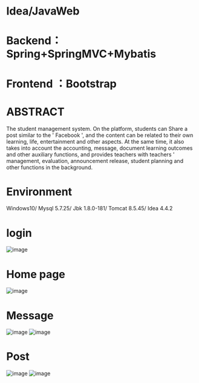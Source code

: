 # Idea/JavaWeb
# Backend：Spring+SpringMVC+Mybatis
# Frontend ：Bootstrap
# ABSTRACT
The student management system. On the platform, students can Share a post similar to the ' Facebook ', and the content can be related to their own learning, life, entertainment and other aspects. At the same time, it also takes into account the accounting, message, document learning outcomes and other auxiliary functions, and provides teachers with teachers ' management, evaluation, announcement release, student planning and other functions in the background. 
# Environment
Windows10/
Mysql	5.7.25/
Jbk	1.8.0-181/
Tomcat	8.5.45/
Idea	4.4.2
# login
![image](https://github.com/hemadu/The-student-management-system/assets/111234410/ae386df4-e65f-4348-9a95-80a4b7ad59ba)
# Home page
![image](https://github.com/hemadu/The-student-management-system/assets/111234410/8911e276-1665-4624-9ace-3c7aa000883f)
# Message
![image](https://github.com/hemadu/The-student-management-system/assets/111234410/7d34f2e5-1a27-4d26-bb67-d2b1c4546699)
![image](https://github.com/hemadu/The-student-management-system/assets/111234410/7457a00c-5a61-417c-9f7b-e9964f2fb02d)
# Post
![image](https://github.com/hemadu/The-student-management-system/assets/111234410/3aad79c4-fd9e-4d0a-8333-d28748c3feda)
![image](https://github.com/hemadu/The-student-management-system/assets/111234410/e35de52f-4821-4e61-acd6-a4536fabc709)



